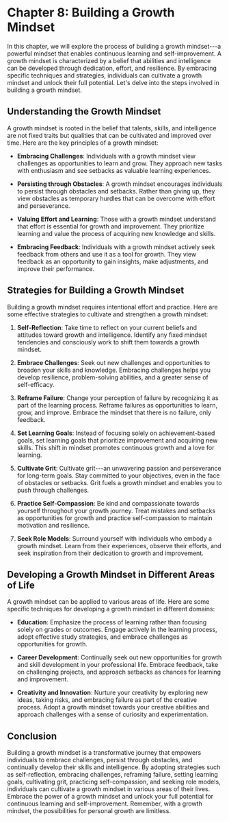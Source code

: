Chapter 8: Building a Growth Mindset
====================================

In this chapter, we will explore the process of building a growth mindset---a powerful mindset that enables continuous learning and self-improvement. A growth mindset is characterized by a belief that abilities and intelligence can be developed through dedication, effort, and resilience. By embracing specific techniques and strategies, individuals can cultivate a growth mindset and unlock their full potential. Let's delve into the steps involved in building a growth mindset.

**Understanding the Growth Mindset**
------------------------------------

A growth mindset is rooted in the belief that talents, skills, and intelligence are not fixed traits but qualities that can be cultivated and improved over time. Here are the key principles of a growth mindset:

* **Embracing Challenges**: Individuals with a growth mindset view challenges as opportunities to learn and grow. They approach new tasks with enthusiasm and see setbacks as valuable learning experiences.

* **Persisting through Obstacles**: A growth mindset encourages individuals to persist through obstacles and setbacks. Rather than giving up, they view obstacles as temporary hurdles that can be overcome with effort and perseverance.

* **Valuing Effort and Learning**: Those with a growth mindset understand that effort is essential for growth and improvement. They prioritize learning and value the process of acquiring new knowledge and skills.

* **Embracing Feedback**: Individuals with a growth mindset actively seek feedback from others and use it as a tool for growth. They view feedback as an opportunity to gain insights, make adjustments, and improve their performance.

**Strategies for Building a Growth Mindset**
--------------------------------------------

Building a growth mindset requires intentional effort and practice. Here are some effective strategies to cultivate and strengthen a growth mindset:

1. **Self-Reflection**: Take time to reflect on your current beliefs and attitudes toward growth and intelligence. Identify any fixed mindset tendencies and consciously work to shift them towards a growth mindset.

2. **Embrace Challenges**: Seek out new challenges and opportunities to broaden your skills and knowledge. Embracing challenges helps you develop resilience, problem-solving abilities, and a greater sense of self-efficacy.

3. **Reframe Failure**: Change your perception of failure by recognizing it as part of the learning process. Reframe failures as opportunities to learn, grow, and improve. Embrace the mindset that there is no failure, only feedback.

4. **Set Learning Goals**: Instead of focusing solely on achievement-based goals, set learning goals that prioritize improvement and acquiring new skills. This shift in mindset promotes continuous growth and a love for learning.

5. **Cultivate Grit**: Cultivate grit---an unwavering passion and perseverance for long-term goals. Stay committed to your objectives, even in the face of obstacles or setbacks. Grit fuels a growth mindset and enables you to push through challenges.

6. **Practice Self-Compassion**: Be kind and compassionate towards yourself throughout your growth journey. Treat mistakes and setbacks as opportunities for growth and practice self-compassion to maintain motivation and resilience.

7. **Seek Role Models**: Surround yourself with individuals who embody a growth mindset. Learn from their experiences, observe their efforts, and seek inspiration from their dedication to growth and improvement.

**Developing a Growth Mindset in Different Areas of Life**
----------------------------------------------------------

A growth mindset can be applied to various areas of life. Here are some specific techniques for developing a growth mindset in different domains:

* **Education**: Emphasize the process of learning rather than focusing solely on grades or outcomes. Engage actively in the learning process, adopt effective study strategies, and embrace challenges as opportunities for growth.

* **Career Development**: Continually seek out new opportunities for growth and skill development in your professional life. Embrace feedback, take on challenging projects, and approach setbacks as chances for learning and improvement.

* **Creativity and Innovation**: Nurture your creativity by exploring new ideas, taking risks, and embracing failure as part of the creative process. Adopt a growth mindset towards your creative abilities and approach challenges with a sense of curiosity and experimentation.

**Conclusion**
--------------

Building a growth mindset is a transformative journey that empowers individuals to embrace challenges, persist through obstacles, and continually develop their skills and intelligence. By adopting strategies such as self-reflection, embracing challenges, reframing failure, setting learning goals, cultivating grit, practicing self-compassion, and seeking role models, individuals can cultivate a growth mindset in various areas of their lives. Embrace the power of a growth mindset and unlock your full potential for continuous learning and self-improvement. Remember, with a growth mindset, the possibilities for personal growth are limitless.
